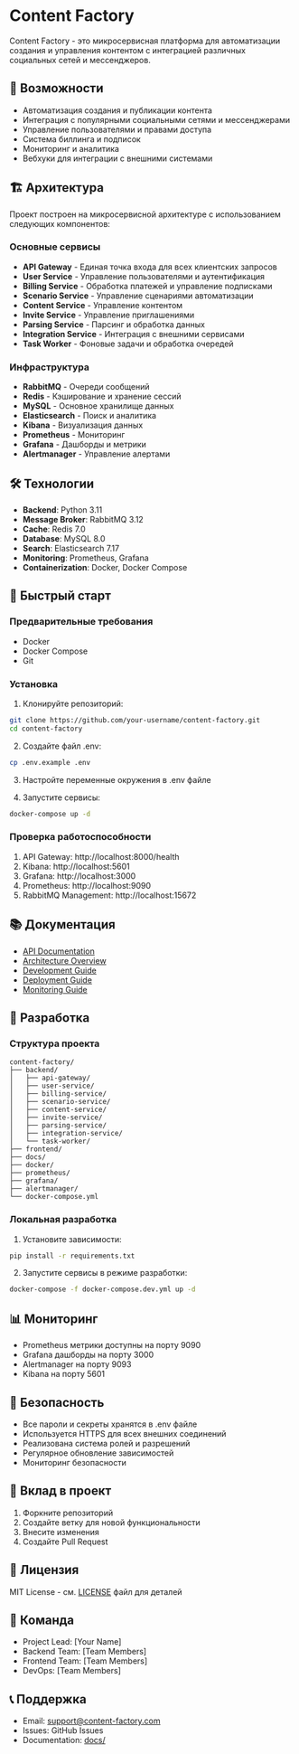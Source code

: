 # Content Factory

Content Factory - это микросервисная платформа для автоматизации создания и управления контентом с интеграцией различных социальных сетей и мессенджеров.

## 🚀 Возможности

- Автоматизация создания и публикации контента
- Интеграция с популярными социальными сетями и мессенджерами
- Управление пользователями и правами доступа
- Система биллинга и подписок
- Мониторинг и аналитика
- Вебхуки для интеграции с внешними системами

## 🏗 Архитектура

Проект построен на микросервисной архитектуре с использованием следующих компонентов:

### Основные сервисы
- **API Gateway** - Единая точка входа для всех клиентских запросов
- **User Service** - Управление пользователями и аутентификация
- **Billing Service** - Обработка платежей и управление подписками
- **Scenario Service** - Управление сценариями автоматизации
- **Content Service** - Управление контентом
- **Invite Service** - Управление приглашениями
- **Parsing Service** - Парсинг и обработка данных
- **Integration Service** - Интеграция с внешними сервисами
- **Task Worker** - Фоновые задачи и обработка очередей

### Инфраструктура
- **RabbitMQ** - Очереди сообщений
- **Redis** - Кэширование и хранение сессий
- **MySQL** - Основное хранилище данных
- **Elasticsearch** - Поиск и аналитика
- **Kibana** - Визуализация данных
- **Prometheus** - Мониторинг
- **Grafana** - Дашборды и метрики
- **Alertmanager** - Управление алертами

## 🛠 Технологии

- **Backend**: Python 3.11
- **Message Broker**: RabbitMQ 3.12
- **Cache**: Redis 7.0
- **Database**: MySQL 8.0
- **Search**: Elasticsearch 7.17
- **Monitoring**: Prometheus, Grafana
- **Containerization**: Docker, Docker Compose

## 🚀 Быстрый старт

### Предварительные требования

- Docker
- Docker Compose
- Git

### Установка

1. Клонируйте репозиторий:
```bash
git clone https://github.com/your-username/content-factory.git
cd content-factory
```

2. Создайте файл .env:
```bash
cp .env.example .env
```

3. Настройте переменные окружения в .env файле

4. Запустите сервисы:
```bash
docker-compose up -d
```

### Проверка работоспособности

1. API Gateway: http://localhost:8000/health
2. Kibana: http://localhost:5601
3. Grafana: http://localhost:3000
4. Prometheus: http://localhost:9090
5. RabbitMQ Management: http://localhost:15672

## 📚 Документация

- [API Documentation](docs/api.md)
- [Architecture Overview](docs/architecture.md)
- [Development Guide](docs/development.md)
- [Deployment Guide](docs/deployment.md)
- [Monitoring Guide](docs/monitoring.md)

## 🔧 Разработка

### Структура проекта

```
content-factory/
├── backend/
│   ├── api-gateway/
│   ├── user-service/
│   ├── billing-service/
│   ├── scenario-service/
│   ├── content-service/
│   ├── invite-service/
│   ├── parsing-service/
│   ├── integration-service/
│   └── task-worker/
├── frontend/
├── docs/
├── docker/
├── prometheus/
├── grafana/
├── alertmanager/
└── docker-compose.yml
```

### Локальная разработка

1. Установите зависимости:
```bash
pip install -r requirements.txt
```

2. Запустите сервисы в режиме разработки:
```bash
docker-compose -f docker-compose.dev.yml up -d
```

## 📊 Мониторинг

- Prometheus метрики доступны на порту 9090
- Grafana дашборды на порту 3000
- Alertmanager на порту 9093
- Kibana на порту 5601

## 🔐 Безопасность

- Все пароли и секреты хранятся в .env файле
- Используется HTTPS для всех внешних соединений
- Реализована система ролей и разрешений
- Регулярное обновление зависимостей
- Мониторинг безопасности

## 🤝 Вклад в проект

1. Форкните репозиторий
2. Создайте ветку для новой функциональности
3. Внесите изменения
4. Создайте Pull Request

## 📝 Лицензия

MIT License - см. [LICENSE](LICENSE) файл для деталей

## 👥 Команда

- Project Lead: [Your Name]
- Backend Team: [Team Members]
- Frontend Team: [Team Members]
- DevOps: [Team Members]

## 📞 Поддержка

- Email: support@content-factory.com
- Issues: GitHub Issues
- Documentation: [docs/](docs/)
